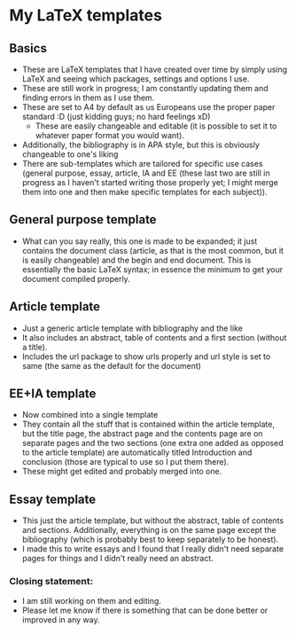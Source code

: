 # My LaTeX templates

## Basics
* These are LaTeX templates that I have created over time by simply using LaTeX and seeing which packages, settings and options I use.
* These are still work in progress; I am constantly updating them and finding errors in them as I use them.
* These are set to A4 by default as us Europeans use the proper paper standard :D (just kidding guys; no hard feelings xD)
	* These are easily changeable and editable (it is possible to set it to whatever paper format you would want).
* Additionally, the bibliography is in APA style, but this is obviously changeable to one's liking
* There are sub-templates which are tailored for specific use cases (general purpose, essay, article, IA and EE (these last two are still in progress as I haven't started writing those properly yet; I might merge them into one and then make specific templates for each subject)).

## General purpose template
* What can you say really, this one is made to be expanded; it just contains the document class (article, as that is the most common, but it is easily changeable) and the begin and end document. This is essentially the basic LaTeX syntax; in essence the minimum to get your document compiled properly.

## Article template
* Just a generic article template with bibliography and the like
* It also includes an abstract, table of contents and a first section (without a title).
* Includes the url package to show urls properly and url style is set to same (the same as the default for the document)

## EE+IA template
* Now combined into a single template
* They contain all the stuff that is contained within the article template, but the title page, the abstract page and the contents page are on separate pages and the two sections (one extra one added as opposed to the article template) are automatically titled Introduction and conclusion (those are typical to use so I put them there).
* These might get edited and probably merged into one.

## Essay template
* This just the article template, but without the abstract, table of contents and sections. Additionally, everything is on the same page except the bibliography (which is probably best to keep separately to be honest). 
* I made this to write essays and I found that I really didn't need separate pages for things and I didn't really need an abstract.

### Closing statement: 
* I am still working on them and editing.
* Please let me know if there is something that can be done better or improved in any way.
